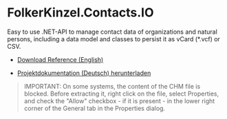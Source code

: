 # FolkerKinzel.Contacts.IO
Easy to use .NET-API to manage contact data of organizations and natural persons, including a data model and classes to persist it 
as vCard (*.vcf) or CSV.

* [Download Reference (English)](https://github.com/FolkerKinzel/Contacts.IO/blob/master/FolkerKinzel.Contacts.IO.Reference.en/Help/FolkerKinzel.Contacts.IO.en.chm)

* [Projektdokumentation (Deutsch) herunterladen](https://github.com/FolkerKinzel/Contacts.IO/blob/master/FolkerKinzel.Contacts.IO.Doku.de/Help/FolkerKinzel.Contacts.IO.de.chm)

> IMPORTANT: On some systems, the content of the CHM file is blocked. Before extracting it,
>  right click on the file, select Properties, and check the "Allow" checkbox - if it 
> is present - in the lower right corner of the General tab in the Properties dialog.
